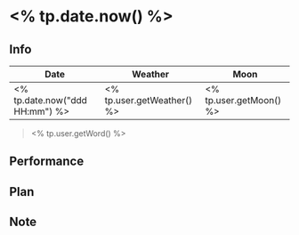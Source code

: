 # <% tp.date.now() %>

## Info

| Date           | Weather      | Moon |
| -------------- | ------------ | ---- |
| <% tp.date.now("ddd HH:mm") %> | <% tp.user.getWeather() %> | <% tp.user.getMoon() %> |

> <% tp.user.getWord() %>

## Performance

## Plan

## Note
